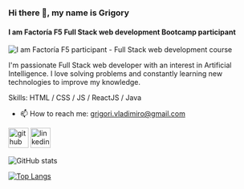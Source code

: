 ### Hi there 👋, my name is Grigory
#### I am Factoría F5 Full Stack web development Bootcamp participant
![I am Factoría F5 participant - Full Stack web development course]((https://wsrv.nl/?url=https%3A%2F%2Fcodedamn-blog.s3.amazonaws.com%2Fwp-content%2Fuploads%2F2022%2F09%2F12223818%2Fimage_750x_62fbc6c65f92e-1.jpg&w=1280&q=82&output=webp))

I'm passionate Full Stack web developer with an interest in Artificial Intelligence. I love solving problems and constantly learning new technologies to improve my knowledge.

Skills: HTML / CSS / JS / ReactJS / Java

- 📫 How to reach me: grigori.vladimiro@gmail.com 


[<img src='https://cdn.jsdelivr.net/npm/simple-icons@3.0.1/icons/github.svg' alt='github' height='40'>](https://github.com/Grigory-Vladimiro)  [<img src='https://cdn.jsdelivr.net/npm/simple-icons@3.0.1/icons/linkedin.svg' alt='linkedin' height='40'>](https://www.linkedin.com/in/grigoryvladimiro/)  

![GitHub stats](https://github-readme-stats.vercel.app/api?username=Grigory-Vladimiro&show_icons=true&count_private=true)

[![Top Langs](https://github-readme-stats.vercel.app/api/top-langs/?username=Grigory-Vladimiro)](https://github.com/anuraghazra/github-readme-stats)


